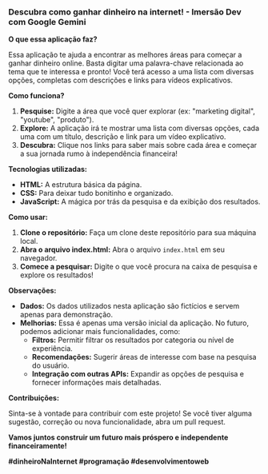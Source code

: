 ### **Descubra como ganhar dinheiro na internet!** - Imersão Dev com Google Gemini

**O que essa aplicação faz?**

Essa aplicação te ajuda a encontrar as melhores áreas para começar a ganhar dinheiro online. Basta digitar uma palavra-chave relacionada ao tema que te interessa e pronto! Você terá acesso a uma lista com diversas opções, completas com descrições e links para vídeos explicativos.

**Como funciona?**

1. **Pesquise:** Digite a área que você quer explorar (ex: "marketing digital", "youtube", "produto").
2. **Explore:** A aplicação irá te mostrar uma lista com diversas opções, cada uma com um título, descrição e link para um vídeo explicativo.
3. **Descubra:** Clique nos links para saber mais sobre cada área e começar a sua jornada rumo à independência financeira!

**Tecnologias utilizadas:**

* **HTML:** A estrutura básica da página.
* **CSS:** Para deixar tudo bonitinho e organizado.
* **JavaScript:** A mágica por trás da pesquisa e da exibição dos resultados.

**Como usar:**

1. **Clone o repositório:** Faça um clone deste repositório para sua máquina local.
2. **Abra o arquivo index.html:** Abra o arquivo `index.html` em seu navegador.
3. **Comece a pesquisar:** Digite o que você procura na caixa de pesquisa e explore os resultados!

**Observações:**

* **Dados:** Os dados utilizados nesta aplicação são fictícios e servem apenas para demonstração.
* **Melhorias:** Essa é apenas uma versão inicial da aplicação. No futuro, podemos adicionar mais funcionalidades, como:
    * **Filtros:** Permitir filtrar os resultados por categoria ou nível de experiência.
    * **Recomendações:** Sugerir áreas de interesse com base na pesquisa do usuário.
    * **Integração com outras APIs:** Expandir as opções de pesquisa e fornecer informações mais detalhadas.

**Contribuições:**

Sinta-se à vontade para contribuir com este projeto! Se você tiver alguma sugestão, correção ou nova funcionalidade, abra um pull request.

**Vamos juntos construir um futuro mais próspero e independente financeiramente!** 

**#dinheiroNaInternet #programação #desenvolvimentoweb**
